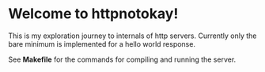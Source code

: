 # Welcome to httpnotokay!

This is my exploration journey to internals of http servers. Currently only the bare minimum is implemented for a hello world response.

See **Makefile** for the commands for compiling and running the server.
